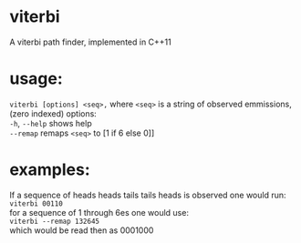 # viterbi
A viterbi path finder, implemented in C++11

# usage: 
`viterbi [options] <seq>,`
where `<seq>` is a string of observed emmissions, (zero indexed) options:  
  `-h`, `--help`	 shows help  
  `--remap`	remaps `<seq>` to [1 if 6 else 0]]  

# examples:
If a sequence of heads heads tails tails heads is observed one would run:  
`viterbi 00110`  
for a sequence of 1 through 6es one would use:  
`viterbi --remap 132645`  
which would be read then as 0001000

